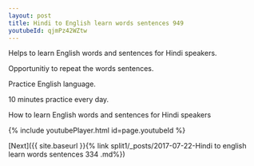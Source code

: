 ```yaml
---
layout: post
title: Hindi to English learn words sentences 949 
youtubeId: qjmPz42WZtw
---
```

 
 
Helps to learn English words and sentences for Hindi speakers.

Opportunitiy to repeat the words sentences. 

Practice English language. 
 
10 minutes practice every day. 
 
How to learn English words and sentences for Hindi speakers 
 
{% include youtubePlayer.html id=page.youtubeId %}
 
 
[Next]({{ site.baseurl }}{% link  split1/_posts/2017-07-22-Hindi to english learn words sentences 334 .md%})
 
